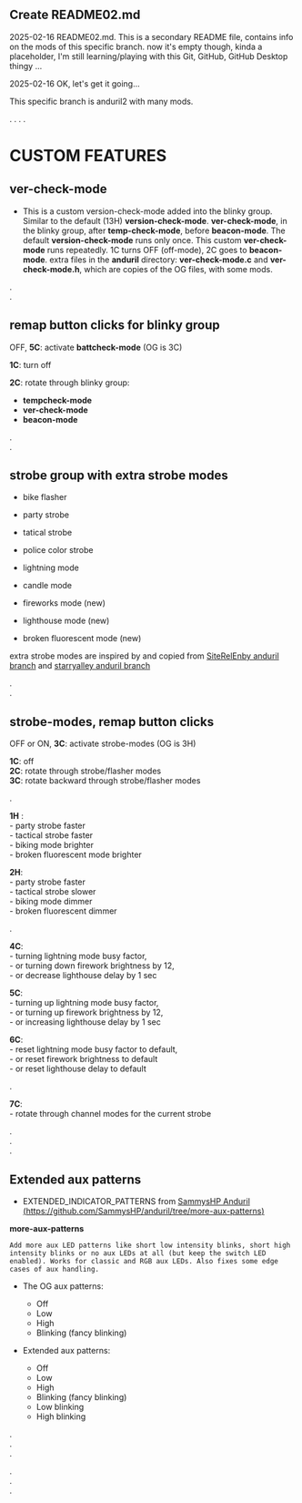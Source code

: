 ## Create README02.md

2025-02-16
README02.md. This is a secondary README file, contains info on the mods of this specific branch.
now it's empty though, kinda a placeholder, I'm still learning/playing with this Git, GitHub, GitHub Desktop thingy ...

2025-02-16
OK, let's get it going...

This specific branch is anduril2 with many mods. 

. 
. 
. 
. 

# CUSTOM FEATURES   


## ver-check-mode

- This is a custom version-check-mode added into the blinky group.
  Similar to the default (13H) **version-check-mode**.
  **ver-check-mode**, in the blinky group, after **temp-check-mode**, before **beacon-mode**.
  The default **version-check-mode** runs only once.
  This custom **ver-check-mode** runs repeatedly. 1C turns OFF (off-mode), 2C goes to **beacon-mode**.
  extra files in the **anduril** directory: **ver-check-mode.c** and **ver-check-mode.h**, which are copies of the OG files, with some mods.


.  
.  


## remap button clicks for blinky group

OFF, **5C**: activate **battcheck-mode** (OG is 3C)   

**1C**: turn off  

**2C**: rotate through blinky group:  
   - **tempcheck-mode**  
   - **ver-check-mode**  
   - **beacon-mode**   

.  
.  


## strobe group with extra strobe modes

   - bike flasher
   - party strobe
   - tatical strobe
   - police color strobe 
   - lightning mode
   - candle mode
     
   - fireworks mode (new)
   - lighthouse mode (new)
   - broken fluorescent mode (new)


extra strobe modes are inspired by and copied from [SiteRelEnby anduril branch](https://github.com/SiteRelEnby/anduril)   and [starryalley anduril branch](https://github.com/starryalley/anduril) 

.  
.  


## strobe-modes, remap button clicks 

OFF or ON, **3C**: activate strobe-modes (OG is 3H)  

**1C**: off  
**2C**: rotate through strobe/flasher modes  
**3C**: rotate backward through strobe/flasher modes  

.  

**1H** :  
    -  party strobe faster  
    -  tactical strobe faster  
    -  biking mode brighter  
    -  broken fluorescent mode brighter  

**2H**:   
    -  party strobe faster  
    -  tactical strobe slower  
    -  biking mode dimmer  
    -  broken fluorescent dimmer  

.  

**4C**:  
    -  turning lightning mode busy factor,   
    -  or turning down firework brightness by 12,  
    -  or decrease lighthouse delay by 1 sec  

**5C**:   
    -   turning up lightning mode busy factor,   
    -   or turning up firework brightness by 12,  
    -   or increasing lighthouse delay by 1 sec  

**6C**:    
    -   reset lightning mode busy factor to default,  
    -   or reset firework brightness to default  
    -   or reset lighthouse delay to default  

.  

**7C**:  
    -   rotate through channel modes for the current strobe  







.   
.   
.   


## Extended aux patterns


- EXTENDED_INDICATOR_PATTERNS from [SammysHP Anduril  (https://github.com/SammysHP/anduril/tree/more-aux-patterns)](https://github.com/SammysHP/anduril/tree/more-aux-patterns) 


**more-aux-patterns** 

```
Add more aux LED patterns like short low intensity blinks, short high intensity blinks or no aux LEDs at all (but keep the switch LED enabled). Works for classic and RGB aux LEDs. Also fixes some edge cases of aux handling.

```



- The OG aux patterns:   
   - Off 
   - Low
   - High 
   - Blinking (fancy blinking) 

- Extended aux patterns:   
   - Off 
   - Low
   - High 
   - Blinking (fancy blinking) 
   - Low blinking 
   - High blinking 



.   
.   
.   


.   
.   
.   



